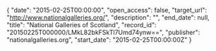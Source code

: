 {
  "date": "2015-02-25T00:00:00", 
  "open_access": false, 
  "target_url": "http://www.nationalgalleries.org/", 
  "description": "", 
  "end_date": null, 
  "title": "National Galleries of Scotland", 
  "record_id": "20150225T000000/LMkL82bkFSkTl7Umd74ynw==", 
  "publisher": "nationalgalleries.org", 
  "start_date": "2015-02-25T00:00:00Z"
}

